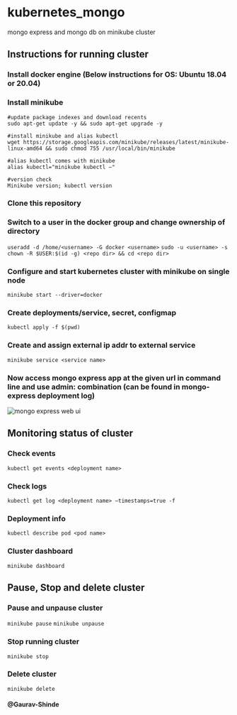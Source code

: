 # kubernetes_mongo
mongo express and mongo db on minikube cluster

## Instructions for running cluster

### Install docker engine (Below instructions for OS: Ubuntu 18.04 or 20.04)

### Install minikube
```
#update package indexes and download recents
sudo apt-get update -y && sudo apt-get upgrade -y

#install minikube and alias kubectl
wget https://storage.googleapis.com/minikube/releases/latest/minikube-linux-amd64 && sudo chmod 755 /usr/local/bin/minikube

#alias kubectl comes with minikube 
alias kubectl="minikube kubectl –"

#version check
Minikube version; kubectl version
```
### Clone this repository

### Switch to a user in the docker group and change ownership of directory
`useradd -d /home/<username> -G docker <username>`
`sudo -u <username> -s` 
`chown -R $USER:$(id -g) <repo dir> && cd <repo dir>`

### Configure and start kubernetes cluster with minikube on single node
```minikube start --driver=docker```

### Create deployments/service, secret, configmap
```kubectl apply -f $(pwd)```

### Create and assign external ip addr to external service
```minikube service <service name>```

### Now access mongo express app at the given url in command line and use admin:<pass> combination (can be found in mongo-express deployment log)
![mongo express web ui](./mongo_express_webui)

## Monitoring status of cluster

### Check events
```kubectl get events <deployment name>```

### Check logs
```kubectl get log <deployment name> –timestamps=true -f ``` 

### Deployment info
```kubectl describe pod <pod name> ```

### Cluster dashboard
```minikube dashboard```


## Pause, Stop and delete cluster

### Pause and unpause cluster
```minikube pause``` ```minikube unpause```

### Stop running cluster
```minikube stop```

### Delete cluster
```minikube delete```


#### @Gaurav-Shinde

